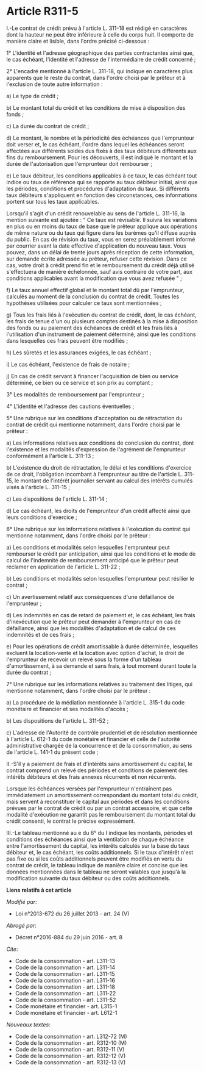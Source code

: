 # Article R311-5

I.-Le contrat de crédit prévu à l'article L. 311-18 est rédigé en caractères dont la hauteur ne peut être inférieure à celle
du corps huit. Il comporte de manière claire et lisible, dans l'ordre précisé ci-dessous : 

1° L'identité et l'adresse géographique des parties contractantes ainsi que, le cas échéant, l'identité et l'adresse de
l'intermédiaire de crédit concerné ; 

2° L'encadré mentionné à l'article L. 311-18, qui indique en caractères plus apparents que le reste du contrat, dans l'ordre
choisi par le prêteur et à l'exclusion de toute autre information : 

a) Le type de crédit ; 

b) Le montant total du crédit et les conditions de mise à disposition des fonds ; 

c) La durée du contrat de crédit ; 

d) Le montant, le nombre et la périodicité des échéances que l'emprunteur doit verser et, le cas échéant, l'ordre dans lequel
les échéances seront affectées aux différents soldes dus fixés à des taux débiteurs différents aux fins du remboursement.
Pour les découverts, il est indiqué le montant et la durée de l'autorisation que l'emprunteur doit rembourser ; 

e) Le taux débiteur, les conditions applicables à ce taux, le cas échéant tout indice ou taux de référence qui se rapporte au
taux débiteur initial, ainsi que les périodes, conditions et procédures d'adaptation du taux. Si différents taux débiteurs
s'appliquent en fonction des circonstances, ces informations portent sur tous les taux applicables. 

Lorsqu'il s'agit d'un crédit renouvelable au sens de l'article L. 311-16, la mention suivante est ajoutée : " Ce taux est
révisable. Il suivra les variations en plus ou en moins du taux de base que le prêteur applique aux opérations de même nature
ou du taux qui figure dans les barèmes qu'il diffuse auprès du public. En cas de révision du taux, vous en serez
préalablement informé par courrier avant la date effective d'application du nouveau taux. Vous pouvez, dans un délai de
trente jours après réception de cette information, sur demande écrite adressée au prêteur, refuser cette révision. Dans ce
cas, votre droit à crédit prend fin et le remboursement du crédit déjà utilisé s'effectuera de manière échelonnée, sauf avis
contraire de votre part, aux conditions applicables avant la modification que vous avez refusée " ; 

f) Le taux annuel effectif global et le montant total dû par l'emprunteur, calculés au moment de la conclusion du contrat de
crédit. Toutes les hypothèses utilisées pour calculer ce taux sont mentionnées ; 

g) Tous les frais liés à l'exécution du contrat de crédit, dont, le cas échéant, les frais de tenue d'un ou plusieurs comptes
destinés à la mise à disposition des fonds ou au paiement des échéances de crédit et les frais liés à l'utilisation d'un
instrument de paiement déterminé, ainsi que les conditions dans lesquelles ces frais peuvent être modifiés ; 

h) Les sûretés et les assurances exigées, le cas échéant ; 

i) Le cas échéant, l'existence de frais de notaire ; 

j) En cas de crédit servant à financer l'acquisition de bien ou service déterminé, ce bien ou ce service et son prix au
comptant ; 

3° Les modalités de remboursement par l'emprunteur ; 

4° L'identité et l'adresse des cautions éventuelles ; 

5° Une rubrique sur les conditions d'acceptation ou de rétractation du contrat de crédit qui mentionne notamment, dans
l'ordre choisi par le prêteur : 

a) Les informations relatives aux conditions de conclusion du contrat, dont l'existence et les modalités d'expression de
l'agrément de l'emprunteur conformément à l'article L. 311-13 ; 

b) L'existence du droit de rétractation, le délai et les conditions d'exercice de ce droit, l'obligation incombant à
l'emprunteur au titre de l'article L. 311-15, le montant de l'intérêt journalier servant au calcul des intérêts cumulés visés
à l'article L. 311-15 ; 

c) Les dispositions de l'article L. 311-14 ; 

d) Le cas échéant, les droits de l'emprunteur d'un crédit affecté ainsi que leurs conditions d'exercice ; 

6° Une rubrique sur les informations relatives à l'exécution du contrat qui mentionne notamment, dans l'ordre choisi par le
prêteur : 

a) Les conditions et modalités selon lesquelles l'emprunteur peut rembourser le crédit par anticipation, ainsi que les
conditions et le mode de calcul de l'indemnité de remboursement anticipé que le prêteur peut réclamer en application de
l'article L. 311-22 ; 

b) Les conditions et modalités selon lesquelles l'emprunteur peut résilier le contrat ; 

c) Un avertissement relatif aux conséquences d'une défaillance de l'emprunteur ; 

d) Les indemnités en cas de retard de paiement et, le cas échéant, les frais d'inexécution que le prêteur peut demander à
l'emprunteur en cas de défaillance, ainsi que les modalités d'adaptation et de calcul de ces indemnités et de ces frais ; 

e) Pour les opérations de crédit amortissable à durée déterminée, lesquelles excluent la location-vente et la location avec
option d'achat, le droit de l'emprunteur de recevoir un relevé sous la forme d'un tableau d'amortissement, à sa demande et
sans frais, à tout moment durant toute la durée du contrat ; 

7° Une rubrique sur les informations relatives au traitement des litiges, qui mentionne notamment, dans l'ordre choisi par le
prêteur : 

a) La procédure de la médiation mentionnée à l'article L. 315-1 du code monétaire et financier et ses modalités d'accès ; 

b) Les dispositions de l'article L. 311-52 ; 

c) L'adresse de l'Autorité de contrôle prudentiel et de résolution mentionnée à l'article L. 612-1 du code monétaire et
financier et celle de l'autorité administrative chargée de la concurrence et de la consommation, au sens de l'article L.
141-1 du présent code ; 

II.-S'il y a paiement de frais et d'intérêts sans amortissement du capital, le contrat comprend un relevé des périodes et
conditions de paiement des intérêts débiteurs et des frais annexes récurrents et non récurrents. 

Lorsque les échéances versées par l'emprunteur n'entraînent pas immédiatement un amortissement correspondant du montant total
du crédit, mais servent à reconstituer le capital aux périodes et dans les conditions prévues par le contrat de crédit ou par
un contrat accessoire, et que cette modalité d'exécution ne garantit pas le remboursement du montant total du crédit
consenti, le contrat le précise expressément. 

III.-Le tableau mentionné au e du 6° du I indique les montants, périodes et conditions des échéances ainsi que la ventilation
de chaque échéance entre l'amortissement du capital, les intérêts calculés sur la base du taux débiteur et, le cas échéant,
les coûts additionnels. Si le taux d'intérêt n'est pas fixe ou si les coûts additionnels peuvent être modifiés en vertu du
contrat de crédit, le tableau indique de manière claire et concise que les données mentionnées dans le tableau ne seront
valables que jusqu'à la modification suivante du taux débiteur ou des coûts additionnels.

**Liens relatifs à cet article**

_Modifié par_:

  - Loi n°2013-672 du 26 juillet 2013 - art. 24 (V)

_Abrogé par_:

  - Décret n°2016-884 du 29 juin 2016 - art. 8

_Cite_:

  - Code de la consommation - art. L311-13
  - Code de la consommation - art. L311-14
  - Code de la consommation - art. L311-15
  - Code de la consommation - art. L311-16
  - Code de la consommation - art. L311-18
  - Code de la consommation - art. L311-22
  - Code de la consommation - art. L311-52
  - Code monétaire et financier - art. L315-1
  - Code monétaire et financier - art. L612-1

_Nouveaux textes_:

  - Code de la consommation - art. L312-72 (M)
  - Code de la consommation - art. R312-10 (M)
  - Code de la consommation - art. R312-11 (V)
  - Code de la consommation - art. R312-12 (V)
  - Code de la consommation - art. R312-13 (V)
